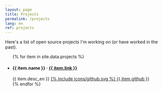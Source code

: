 ```yaml
---
layout: page
title: Projects
permalink: /projects
lang: en
ref: projects
---
```


Here's a list of open source projects I'm working on (or have worked in the past).

<ul class="projects-list">
{% for item in site.data.projects %}
    <li>
        <div>
            <h4>{{ item.name }} &middot; <a href="{{ item.link }}">{{ item.link }}</a></h4>
            <span>{{ item.desc_en }}</span>
            <a class="github" href="{{ item.github }}">{% include icons/github.svg %} {{ item.github }}</a>
        </div>
    </li>
{% endfor %}
<ul>